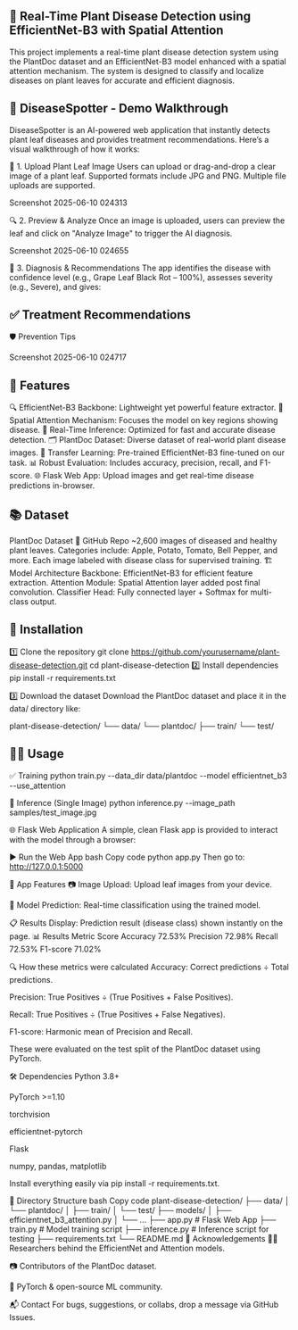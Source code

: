 ## 🌱 Real-Time Plant Disease Detection using EfficientNet-B3 with Spatial Attention
This project implements a real-time plant disease detection system using the PlantDoc dataset and an EfficientNet-B3 model enhanced with a spatial attention mechanism. The system is designed to classify and localize diseases on plant leaves for accurate and efficient diagnosis.

## 🌿 DiseaseSpotter - Demo Walkthrough
DiseaseSpotter is an AI-powered web application that instantly detects plant leaf diseases and provides treatment recommendations. Here’s a visual walkthrough of how it works:

📸 1. Upload Plant Leaf Image Users can upload or drag-and-drop a clear image of a plant leaf. Supported formats include JPG and PNG. Multiple file uploads are supported.

Screenshot 2025-06-10 024313

🔍 2. Preview & Analyze Once an image is uploaded, users can preview the leaf and click on "Analyze Image" to trigger the AI diagnosis.

Screenshot 2025-06-10 024655

🧪 3. Diagnosis & Recommendations The app identifies the disease with confidence level (e.g., Grape Leaf Black Rot – 100%), assesses severity (e.g., Severe), and gives:

 ## ✅ Treatment Recommendations

🛡️ Prevention Tips

Screenshot 2025-06-10 024717

## 📌 Features
🔍 EfficientNet-B3 Backbone: Lightweight yet powerful feature extractor.
🎯 Spatial Attention Mechanism: Focuses the model on key regions showing disease.
📸 Real-Time Inference: Optimized for fast and accurate disease detection.
🗂 PlantDoc Dataset: Diverse dataset of real-world plant disease images.
🚀 Transfer Learning: Pre-trained EfficientNet-B3 fine-tuned on our task.
📊 Robust Evaluation: Includes accuracy, precision, recall, and F1-score.
🌐 Flask Web App: Upload images and get real-time disease predictions in-browser.
## 📚 Dataset
PlantDoc Dataset
📎 GitHub Repo
~2,600 images of diseased and healthy plant leaves.
Categories include: Apple, Potato, Tomato, Bell Pepper, and more.
Each image labeled with disease class for supervised training.
🏗 Model Architecture
Backbone: EfficientNet-B3 for efficient feature extraction.
Attention Module: Spatial Attention layer added post final convolution.
Classifier Head: Fully connected layer + Softmax for multi-class output.
## 🚀 Installation
1️⃣ Clone the repository
git clone https://github.com/yourusername/plant-disease-detection.git
cd plant-disease-detection
2️⃣ Install dependencies
pip install -r requirements.txt

3️⃣ Download the dataset
Download the PlantDoc dataset and place it in the data/ directory like:

plant-disease-detection/
└── data/
    └── plantdoc/
        ├── train/
        └── test/

## 🏃‍♂️ Usage
✅ Training
python train.py --data_dir data/plantdoc --model efficientnet_b3 --use_attention

🔎 Inference (Single Image)
python inference.py --image_path samples/test_image.jpg

🌐 Flask Web Application
A simple, clean Flask app is provided to interact with the model through a browser:

▶️ Run the Web App
bash
Copy code
python app.py
Then go to: http://127.0.0.1:5000

🧠 App Features
📷 Image Upload: Upload leaf images from your device.

🤖 Model Prediction: Real-time classification using the trained model.

📋 Results Display: Prediction result (disease class) shown instantly on the page.
📊 Results
Metric	Score
Accuracy	72.53%
Precision	72.98%
Recall	72.53%
F1-score	71.02%

🔍 How these metrics were calculated
Accuracy: Correct predictions ÷ Total predictions.

Precision: True Positives ÷ (True Positives + False Positives).

Recall: True Positives ÷ (True Positives + False Negatives).

F1-score: Harmonic mean of Precision and Recall.

These were evaluated on the test split of the PlantDoc dataset using PyTorch.

🛠 Dependencies
Python 3.8+

PyTorch >=1.10

torchvision

efficientnet-pytorch

Flask

numpy, pandas, matplotlib

Install everything easily via pip install -r requirements.txt.

📂 Directory Structure
bash
Copy code
plant-disease-detection/
├── data/
│   └── plantdoc/
│       ├── train/
│       └── test/
├── models/
│   ├── efficientnet_b3_attention.py
│   └── ...
├── app.py                  # Flask Web App
├── train.py                # Model training script
├── inference.py            # Inference script for testing
├── requirements.txt
└── README.md
🙌 Acknowledgements
👨‍🔬 Researchers behind the EfficientNet and Attention models.

📷 Contributors of the PlantDoc dataset.

🧪 PyTorch & open-source ML community.

📬 Contact
For bugs, suggestions, or collabs, drop a message via GitHub Issues.
